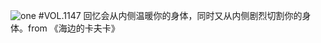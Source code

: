 ![one](http://image.wufazhuce.com/FjYTcQlKnuRGcN9TyRgU4SAXSpFe)
#VOL.1147
回忆会从内侧温暖你的身体，同时又从内侧剧烈切割你的身体。from 《海边的卡夫卡》